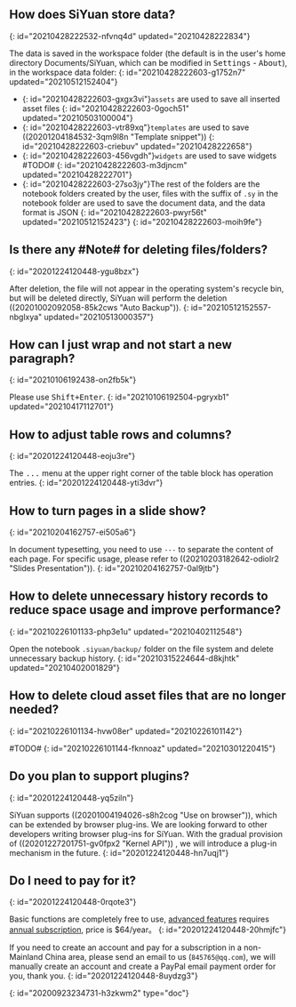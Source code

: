 ## How does SiYuan store data?
{: id="20210428222532-nfvnq4d" updated="20210428222834"}

The data is saved in the workspace folder (the default is in the user's home directory Documents/SiYuan, which can be modified in <kbd>Settings</kbd> - <kbd>About</kbd>), in the workspace data folder:
{: id="20210428222603-g1752n7" updated="20210512152404"}

* {: id="20210428222603-gxgx3vi"}`assets` are used to save all inserted asset files
  {: id="20210428222603-0goch51" updated="20210503100004"}
* {: id="20210428222603-vtr89xq"}`templates` are used to save ((20201204184532-3qm9l8n "Template snippet"))
  {: id="20210428222603-criebuv" updated="20210428222658"}
* {: id="20210428222603-456vgdh"}`widgets` are used to save widgets #TODO#
  {: id="20210428222603-m3djncm" updated="20210428222701"}
* {: id="20210428222603-27so3jy"}The rest of the folders are the notebook folders created by the user, files with the suffix of `.sy` in the notebook folder are used to save the document data, and the data format is JSON
  {: id="20210428222603-pwyr56t" updated="20210512152423"}
{: id="20210428222603-moih9fe"}

## Is there any #Note# for deleting files/folders?
{: id="20201224120448-ygu8bzx"}

After deletion, the file will not appear in the operating system's recycle bin, but will be deleted directly, SiYuan will perform the deletion ((20201002092058-85k2cws "Auto Backup")).
{: id="20210512152557-nbglxya" updated="20210513000357"}

## How can I just wrap and not start a new paragraph?
{: id="20210106192438-on2fb5k"}

Please use <kbd>Shift+Enter</kbd>.
{: id="20210106192504-pgryxb1" updated="20210417112701"}

## How to adjust table rows and columns?
{: id="20201224120448-eoju3re"}

The <kbd>...</kbd> menu at the upper right corner of the table block has operation entries.
{: id="20201224120448-yti3dvr"}

## How to turn pages in a slide show?
{: id="20210204162757-ei505a6"}

In document typesetting, you need to use `---` to separate the content of each page. For specific usage, please refer to ((20210203182642-odiolr2 "Slides Presentation")).
{: id="20210204162757-0al9jtb"}

## How to delete unnecessary history records to reduce space usage and improve performance?
{: id="20210226101133-php3e1u" updated="20210402112548"}

Open the notebook `.siyuan/backup/` folder on the file system and delete unnecessary backup history.
{: id="20210315224644-d8kjhtk" updated="20210402001829"}

## How to delete cloud asset files that are no longer needed?
{: id="20210226101134-hvw08er" updated="20210226101142"}

#TODO#
{: id="20210226101144-fknnoaz" updated="20210301220415"}

## Do you plan to support plugins?
{: id="20201224120448-yq5ziln"}

SiYuan supports ((20201004194026-s8h2cog "Use on browser")),  which can be extended by browser plug-ins. We are looking forward to other developers writing browser plug-ins for SiYuan. With the gradual provision of ((20201227201751-gv0fpx2 "Kernel API")) , we will introduce a plug-in mechanism in the future.
{: id="20201224120448-hn7uqj1"}

## Do I need to pay for it?
{: id="20201224120448-0rqote3"}

Basic functions are completely free to use, [advanced features](https://b3log.org/siyuan/advanced_features.html) requires [annual subscription](https://b3log.org/siyuan/pricing.html), price is $64/year。
{: id="20201224120448-20hmjfc"}

If you need to create an account and pay for a subscription in a non-Mainland China area, please send an email to us (`845765@qq.com`), we will manually create an account and create a PayPal email payment order for you, thank you.
{: id="20201224120448-8uydzg3"}


{: id="20200923234731-h3zkwm2" type="doc"}

